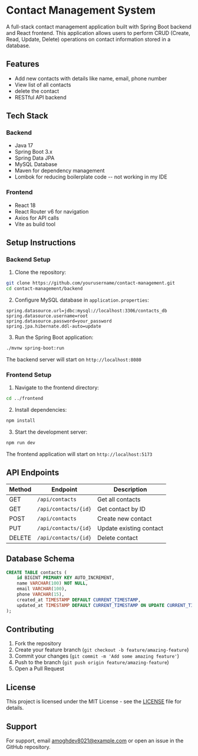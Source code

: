 # Contact Management System

A full-stack contact management application built with Spring Boot backend and React frontend. This application allows users to perform CRUD (Create, Read, Update, Delete) operations on contact information stored in a database.

## Features

- Add new contacts with details like name, email, phone number
- View list of all contacts
- delete the contact 
- RESTful API backend

## Tech Stack

### Backend
- Java 17
- Spring Boot 3.x
- Spring Data JPA
- MySQL Database
- Maven for dependency management
- Lombok for reducing boilerplate code -- not working in my IDE

### Frontend
- React 18
- React Router v6 for navigation
- Axios for API calls
- Vite as build tool



## Setup Instructions

### Backend Setup

1. Clone the repository:
```bash
git clone https://github.com/yourusername/contact-management.git
cd contact-management/backend
```

2. Configure MySQL database in `application.properties`:
```properties
spring.datasource.url=jdbc:mysql://localhost:3306/contacts_db
spring.datasource.username=root
spring.datasource.password=your_password
spring.jpa.hibernate.ddl-auto=update
```

3. Run the Spring Boot application:
```bash
./mvnw spring-boot:run
```

The backend server will start on `http://localhost:8080`

### Frontend Setup

1. Navigate to the frontend directory:
```bash
cd ../frontend
```

2. Install dependencies:
```bash
npm install
```

3. Start the development server:
```bash
npm run dev
```

The frontend application will start on `http://localhost:5173`

## API Endpoints

| Method | Endpoint | Description |
|--------|----------|-------------|
| GET | `/api/contacts` | Get all contacts |
| GET | `/api/contacts/{id}` | Get contact by ID |
| POST | `/api/contacts` | Create new contact |
| PUT | `/api/contacts/{id}` | Update existing contact |
| DELETE | `/api/contacts/{id}` | Delete contact |

## Database Schema

```sql
CREATE TABLE contacts (
    id BIGINT PRIMARY KEY AUTO_INCREMENT,
    name VARCHAR(100) NOT NULL,
    email VARCHAR(100),
    phone VARCHAR(15),
    created_at TIMESTAMP DEFAULT CURRENT_TIMESTAMP,
    updated_at TIMESTAMP DEFAULT CURRENT_TIMESTAMP ON UPDATE CURRENT_TIMESTAMP
);
```

## Contributing

1. Fork the repository
2. Create your feature branch (`git checkout -b feature/amazing-feature`)
3. Commit your changes (`git commit -m 'Add some amazing feature'`)
4. Push to the branch (`git push origin feature/amazing-feature`)
5. Open a Pull Request

## License

This project is licensed under the MIT License - see the [LICENSE](LICENSE) file for details.

## Support

For support, email amoghdev8021@example.com or open an issue in the GitHub repository.
